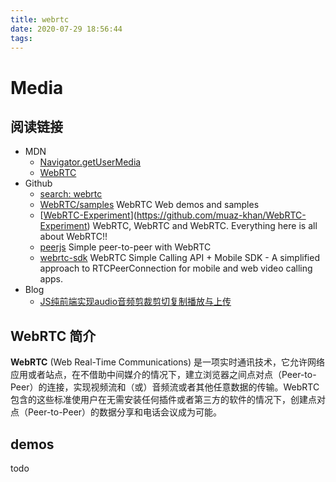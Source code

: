 ```yaml
---
title: webrtc
date: 2020-07-29 18:56:44
tags:
---
```


# Media

## 阅读链接

+ MDN
  + [Navigator.getUserMedia](https://developer.mozilla.org/en-US/docs/Web/API/Navigator/getUserMedia)
  + [WebRTC](https://developer.mozilla.org/en-US/docs/Glossary/WebRTC)
+ Github
  + [search: webrtc](https://github.com/search?p=2&q=webrtc&type=Repositories)
  + [WebRTC/samples](https://github.com/webrtc/samples) WebRTC Web demos and samples
  + [[WebRTC-Experiment](https://github.com/muaz-khan/WebRTC-Experiment)](https://github.com/muaz-khan/WebRTC-Experiment) WebRTC, WebRTC and WebRTC. Everything here is all about WebRTC!!
  + [peerjs](https://github.com/peers/peerjs) Simple peer-to-peer with WebRTC
  + [webrtc-sdk](https://github.com/stephenlb/webrtc-sdk) WebRTC Simple Calling API + Mobile SDK - A simplified approach to RTCPeerConnection for mobile and web video calling apps.
+ Blog
  + [JS纯前端实现audio音频剪裁剪切复制播放与上传](https://www.zhangxinxu.com/wordpress/2020/07/js-audio-clip-copy-upload/#comments)

## WebRTC 简介

**WebRTC** (Web Real-Time Communications) 是一项实时通讯技术，它允许网络应用或者站点，在不借助中间媒介的情况下，建立浏览器之间点对点（Peer-to-Peer）的连接，实现视频流和（或）音频流或者其他任意数据的传输。WebRTC包含的这些标准使用户在无需安装任何插件或者第三方的软件的情况下，创建点对点（Peer-to-Peer）的数据分享和电话会议成为可能。

## demos

todo